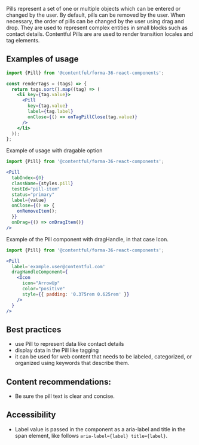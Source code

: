 Pills represent a set of one or multiple objects which can be entered or changed by the user. By default, pills can be removed by the user.  When necessary, the order of pills can be changed by the user using drag and drop. They are used to represent complex entities in small blocks such as contact details. Contentful Pills are are used to render transition locales and tag elements.

## Examples of usage

```jsx
import {Pill} from '@contentful/forma-36-react-components';

const renderTags = (tags) => {
  return tags.sort().map((tag) => (
    <li key={tag.value}>
      <Pill
        key={tag.value}
        label={tag.label}
        onClose={() => onTagPillClose(tag.value)}
      />
    </li>
  ));
};

```

Example of usage with dragable option

```jsx
import {Pill} from '@contentful/forma-36-react-components';

<Pill
  tabIndex={0}
  className={styles.pill}
  testId="pill-item"
  status="primary"
  label={value}
  onClose={() => {
    onRemoveItem();
  }}
  onDrag={() => onDragItem()}
/>

```

Example of the Pill component with dragHandle, in that case Icon.

```jsx
import {Pill} from '@contentful/forma-36-react-components';

<Pill
  label='example.user@contentful.com'
  dragHandleComponent={
    <Icon
      icon="ArrowUp"
      color="positive"
      style={{ padding: '0.375rem 0.625rem' }}
    />
  }
/>

```
## Best practices
 - use Pill to represent data like contact details
 - display data in the Pill like tagging
 - it can be used for web content that needs to be labeled, categorized, or organized using keywords that describe them.

## Content recommendations:
 - Be sure the pill text is clear and concise.

## Accessibility

 - Label value is passed in the component as a aria-label and title in the span element, like follows `aria-label={label} title={label}`. 
